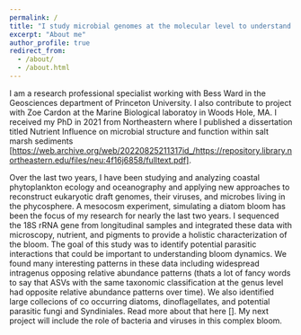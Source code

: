 ```yaml
---
permalink: /
title: "I study microbial genomes at the molecular level to understand how microbial communities influence the biogeochemistry of our planet"
excerpt: "About me"
author_profile: true
redirect_from: 
  - /about/
  - /about.html
---
```


I am a research professional specialist working with Bess Ward in the Geosciences department of Princeton University. I also contribute to project with Zoe Cardon at the Marine Biological laboratoy in Woods Hole, MA. I received my PhD in 2021 from Northeastern where I published a dissertation titled Nutrient Influence on microbial structure and function within salt marsh sediments [https://web.archive.org/web/20220825211317id_/https://repository.library.northeastern.edu/files/neu:4f16j6858/fulltext.pdf]. 

Over the last two years, I have been studying and analyzing coastal phytoplankton ecology and oceanography and applying new approaches to reconstruct eukaryotic draft genomes, their viruses, and microbes living in the phycosphere. A mesocosm experiment, simulating a diatom bloom has been the focus of my research for nearly the last two years. I sequenced the 18S rRNA gene from longitudinal samples and integrated these data with microscopy, nutrient, and pigments to provide a holistic characterization of the bloom. The goal of this study was to identify potential parasitic interactions that could be important to understanding bloom dynamics. We found many interesting patterns in these data including widespread intragenus opposing relative abundance patterns (thats a lot of fancy words to say that ASVs with the same taxonomic classification at the genus level had opposite relative abundance patterns over time). We also identified large collecions of co occurring diatoms, dinoflagellates, and potential parasitic fungi and Syndiniales. Read more about that here []. My next project will include the role of bacteria and viruses in this complex bloom.  
